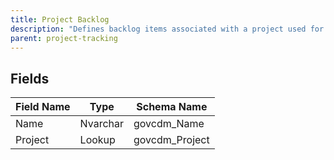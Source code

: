 ```yaml
---
title: Project Backlog
description: "Defines backlog items associated with a project used for planning and prioritization."
parent: project-tracking
---
```


## Fields

| Field Name | Type | Schema Name |
|------------|------|-------------|
| Name | Nvarchar | govcdm_Name |
| Project | Lookup | govcdm_Project |
